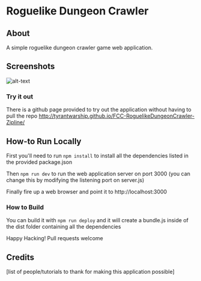 # Roguelike Dungeon Crawler

## About
A simple roguelike dungeon crawler game web application.

## Screenshots
![alt-text](./link-to-preview.png?raw=true)

### Try it out
There is a github page provided to try out the application without having to pull the repo
http://tyrantwarship.github.io/FCC-RoguelikeDungeonCrawler-Zipline/

## How-to Run Locally
First you'll need to run `npm install` to install all the dependencies listed in the provided package.json

Then `npm run dev` to run the web application server on port 3000 (you can change this by modifying the listening port on server.js)

Finally fire up a web browser and point it to http://localhost:3000

### How to Build
You can build it with `npm run deploy` and it will create a bundle.js inside of the dist folder containing all the dependencies

Happy Hacking! Pull requests welcome

## Credits
[list of people/tutorials to thank for making this application possible]
